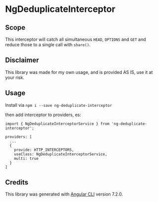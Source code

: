 # NgDeduplicateInterceptor

## Scope

This interceptor will catch all simultaneous `HEAD`, `OPTIONS` and `GET` and reduce those to a single call with `share()`.

## Disclaimer

This library was made for my own usage, and is provided AS IS, use it at your risk.

## Usage

Install via `npm i --save ng-deduplicate-interceptor`

then add interceptor to providers, es:

    import { NgDeduplicateInterceptorService } from 'ng-deduplicate-interceptor';

    providers: [
      ...
      {
        provide: HTTP_INTERCEPTORS,
        useClass: NgDeduplicateInterceptorService,
        multi: true
      }
    ]

## Credits

This library was generated with [Angular CLI](https://github.com/angular/angular-cli) version 7.2.0.
